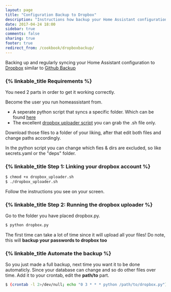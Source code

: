 ```yaml
---
layout: page
title: "Configuration Backup to Dropbox"
description: "Instructions how backup your Home Assistant configuration to Dropbox"
date: 2017-04-24 18:00
sidebar: true
comments: false
sharing: true
footer: true
redirect_from: /cookbook/dropboxbackup/
---
```


Backing up and regularly syncing your Home Assistant configuration to [Dropbox](http://dropbox.com) similar to [Github Backup](https://home-assistant.io/docs/ecosystem/backup/backup_github/)

### {% linkable_title Requirements %}

You need 2 parts in order to get it working correctly.

Become the user you run homeassistant from.

- A seperate python script that syncs a specific folder. Which can be found [here](https://gist.github.com/riemers/31e3350041fd3e47e489cbc811209d6f)
- The excellent [dropbox uploader script](https://github.com/andreafabrizi/Dropbox-Uploader/blob/master/dropbox_uploader.sh) you can grab the .sh file only.

Download those files to a folder of your liking, after that edit both files and change paths accordingly.

In the python script you can change which fies & dirs are excluded, so like secrets.yaml or the "deps" folder.

### {% linkable_title Step 1: Linking your dropbox account %}

```bash
$ chmod +x dropbox_uploader.sh
$ ./dropbox_uploader.sh
```
Follow the instructions you see on your screen.

### {% linkable_title Step 2: Running the dropbox uploader %}

Go to the folder you have placed dropbox.py.

```bash
$ python dropbox.py
```

The first time can take a lot of time since it will upload all your files!
Do note, this will **backup your passwords to dropbox too**

### {% linkable_title Automate the backup %}

So you just made a full backup, next time you want it to be done automaticly. Since your database can change and so do other files over time.
Add it to your crontab, edit the **path/to** part.

```bash
$ (crontab -l 2>/dev/null; echo "0 3 * * * python /path/to/dropbox.py") | crontab -
```
